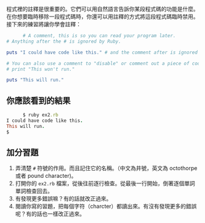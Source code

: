 程式裡的註釋是很重要的。它們可以用自然語言告訴你某段程式碼的功能是什麼。在你想要臨時移除一段程式碼時，你還可以用註釋的方式將這段程式碼臨時禁用。接下來的練習將讓你學會註釋：

```rb
      # A comment, this is so you can read your program later.
# Anything after the # is ignored by Ruby.

puts "I could have code like this." # and the comment after is ignored

# You can also use a comment to "disable" or comment out a piece of code:
# print "This won't run."

puts "This will run."

```

## 你應該看到的結果

```rb
      $ ruby ex2.rb 
I could have code like this.
This will run.
$

```

## 加分習題

1.  弄清楚 `#` 符號的作用。而且記住它的名稱。（中文為井號，英文為 octothorpe 或者 pound character)。
2.  打開你的 `ex2.rb` 檔案，從後往前逐行檢查。從最後一行開始，倒著逐個單詞單詞檢查回去。
3.  有發現更多錯誤嘛？有的話就改正過來。
4.  閱讀你寫的習題，把每個字符（charcter）都讀出來。有沒有發現更多的錯誤呢？有的話也一樣改正過來。
